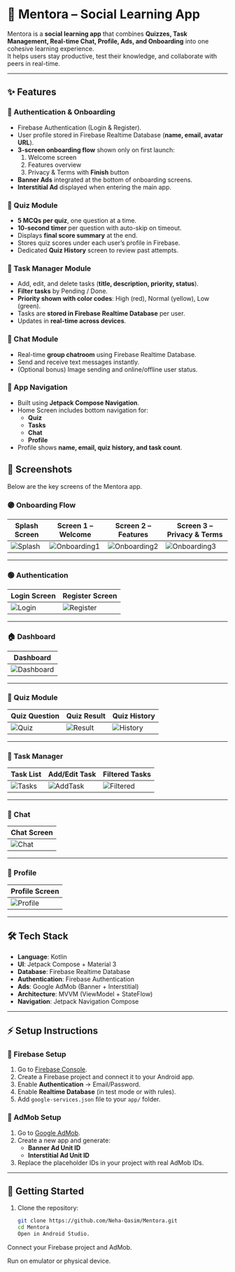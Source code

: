 # 📱 Mentora – Social Learning App  

Mentora is a **social learning app** that combines **Quizzes, Task Management, Real-time Chat, Profile, Ads, and Onboarding** into one cohesive learning experience.  
It helps users stay productive, test their knowledge, and collaborate with peers in real-time.  

---

## ✨ Features  

### 🔐 Authentication & Onboarding  
- Firebase Authentication (Login & Register).  
- User profile stored in Firebase Realtime Database (**name, email, avatar URL**).  
- **3-screen onboarding flow** shown only on first launch:  
  1. Welcome screen  
  2. Features overview  
  3. Privacy & Terms with **Finish** button  
- **Banner Ads** integrated at the bottom of onboarding screens.  
- **Interstitial Ad** displayed when entering the main app.  

### 🎯 Quiz Module  
- **5 MCQs per quiz**, one question at a time.  
- **10-second timer** per question with auto-skip on timeout.  
- Displays **final score summary** at the end.  
- Stores quiz scores under each user’s profile in Firebase.  
- Dedicated **Quiz History** screen to review past attempts.  

### 📝 Task Manager Module  
- Add, edit, and delete tasks (**title, description, priority, status**).  
- **Filter tasks** by Pending / Done.  
- **Priority shown with color codes**: High (red), Normal (yellow), Low (green).  
- Tasks are **stored in Firebase Realtime Database** per user.  
- Updates in **real-time across devices**.  

### 💬 Chat Module  
- Real-time **group chatroom** using Firebase Realtime Database.  
- Send and receive text messages instantly.  
- (Optional bonus) Image sending and online/offline user status.  

### 🧭 App Navigation  
- Built using **Jetpack Compose Navigation**.  
- Home Screen includes bottom navigation for:  
  - **Quiz**  
  - **Tasks**  
  - **Chat**  
  - **Profile**  
- Profile shows **name, email, quiz history, and task count**.

## 📸 Screenshots  

Below are the key screens of the Mentora app.  

### 🟣 Onboarding Flow  
|Splash Screen| Screen 1 – Welcome | Screen 2 – Features | Screen 3 – Privacy & Terms |
|-----------------|--------------------|----------------------|----------------------------|
|![Splash](screenshot/Splash.png)| ![Onboarding1](screenshots/onboarding1.png) | ![Onboarding2](screenshots/onboarding2.png) | ![Onboarding3](screenshots/onboarding3.png) |

---

### 🟢 Authentication  
| Login Screen | Register Screen |
|--------------|-----------------|
| ![Login](screenshots/login.png) | ![Register](screenshots/register.png) |

---

### 🏠 Dashboard  
| Dashboard |
|-----------|
| ![Dashboard](screenshots/dashboard.png) |

---

### 🎯 Quiz Module  
| Quiz Question | Quiz Result | Quiz History |
|---------------|-------------|---------------|
| ![Quiz](screenshots/quiz.png) | ![Result](screenshots/result.png) | ![History](screenshots/quiz_history.png) |

---

### 📝 Task Manager  
| Task List | Add/Edit Task | Filtered Tasks |
|-----------|---------------|----------------|
| ![Tasks](screenshots/tasks.png) | ![AddTask](screenshots/add_task.png) | ![Filtered](screenshots/filtered.png) |

---

### 💬 Chat  
| Chat Screen |
|-------------|
| ![Chat](screenshots/chat.png) |

---

### 👤 Profile  
| Profile Screen |
|----------------|
| ![Profile](screenshots/profile.png) |


---

## 🛠️ Tech Stack  
- **Language**: Kotlin  
- **UI**: Jetpack Compose + Material 3  
- **Database**: Firebase Realtime Database  
- **Authentication**: Firebase Authentication  
- **Ads**: Google AdMob (Banner + Interstitial)  
- **Architecture**: MVVM (ViewModel + StateFlow)  
- **Navigation**: Jetpack Navigation Compose  

---

## ⚡ Setup Instructions  

### 🔹 Firebase Setup  
1. Go to [Firebase Console](https://console.firebase.google.com/).  
2. Create a Firebase project and connect it to your Android app.  
3. Enable **Authentication** → Email/Password.  
4. Enable **Realtime Database** (in test mode or with rules).  
5. Add `google-services.json` file to your `app/` folder.  

### 🔹 AdMob Setup  
1. Go to [Google AdMob](https://admob.google.com/).  
2. Create a new app and generate:  
   - **Banner Ad Unit ID**  
   - **Interstitial Ad Unit ID**  
3. Replace the placeholder IDs in your project with real AdMob IDs.  

---

## 🚀 Getting Started  
1. Clone the repository:  
   ```bash
   git clone https://github.com/Neha-Qasim/Mentora.git
   cd Mentora
   Open in Android Studio.

Connect your Firebase project and AdMob.

Run on emulator or physical device.
